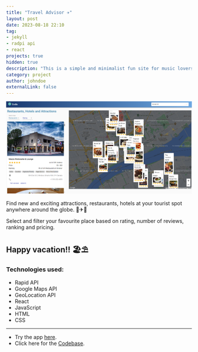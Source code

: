 ```yaml
---
title: "Travel Advisor ✈"
layout: post
date: 2023-08-18 22:10
tag: 
- jekyll 
- radpi api
- react
projects: true
hidden: true
description: "This is a simple and minimalist fun site for music lovers."
category: project
author: johndoe
externalLink: false
---
```

![travel-advisor](docs/assets/images/travel-advisor.png)

Find new and exciting attractions, restaurants, hotels at your tourist spot anywhere around the globe. 🌴✈🚢

Select and filter your favourite place based on rating, number of reviews, ranking and pricing.

Happy vacation!! 🏖⛱
---
### Technologies used:
- Rapid API
- Google Maps API
- GeoLocation API
- React
- JavaScript
- HTML
- CSS

---

* Try the app [here](https://trawel-worldz.netlify.app/). 
* Click here for the [Codebase](https://github.com/anniepauline/travel_advisor).

